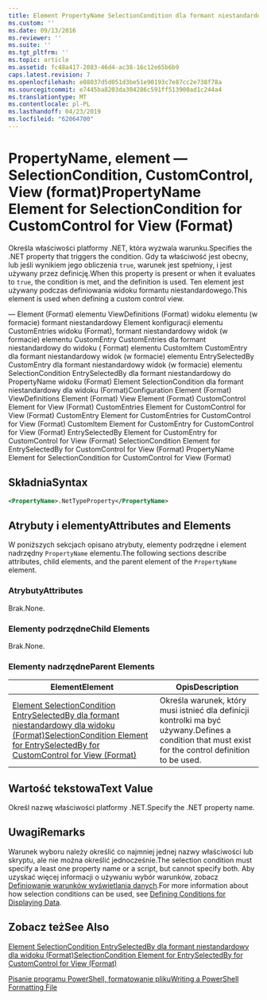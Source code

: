 ```yaml
---
title: Element PropertyName SelectionCondition dla formant niestandardowy dla widoku (Format) | Dokumentacja firmy Microsoft
ms.custom: ''
ms.date: 09/13/2016
ms.reviewer: ''
ms.suite: ''
ms.tgt_pltfrm: ''
ms.topic: article
ms.assetid: fc48a417-2083-46d4-ac38-16c12e65b6b9
caps.latest.revision: 7
ms.openlocfilehash: e08037d5d051d3be51e90193c7e87cc2e738f78a
ms.sourcegitcommit: e7445ba8203da304286c591ff513900ad1c244a4
ms.translationtype: MT
ms.contentlocale: pl-PL
ms.lasthandoff: 04/23/2019
ms.locfileid: "62064700"
---
```

# <a name="propertyname-element-for-selectioncondition-for-customcontrol-for-view-format"></a><span data-ttu-id="822a1-102">PropertyName, element — SelectionCondition, CustomControl, View (format)</span><span class="sxs-lookup"><span data-stu-id="822a1-102">PropertyName Element for SelectionCondition for CustomControl for View (Format)</span></span>

<span data-ttu-id="822a1-103">Określa właściwości platformy .NET, która wyzwala warunku.</span><span class="sxs-lookup"><span data-stu-id="822a1-103">Specifies the .NET property that triggers the condition.</span></span> <span data-ttu-id="822a1-104">Gdy ta właściwość jest obecny, lub jeśli wynikiem jego obliczenia `true`, warunek jest spełniony, i jest używany przez definicję.</span><span class="sxs-lookup"><span data-stu-id="822a1-104">When this property is present or when it evaluates to `true`, the condition is met, and the definition is used.</span></span> <span data-ttu-id="822a1-105">Ten element jest używany podczas definiowania widoku formantu niestandardowego.</span><span class="sxs-lookup"><span data-stu-id="822a1-105">This element is used when defining a custom control view.</span></span>

<span data-ttu-id="822a1-106">— Element (Format) elementu ViewDefinitions (Format) widoku elementu (w formacie) formant niestandardowy Element konfiguracji elementu CustomEntries widoku (Format), formant niestandardowy widok (w formacie) elementu CustomEntry CustomEntries dla formant niestandardowy do widoku ( Format) elementu CustomItem CustomEntry dla formant niestandardowy widok (w formacie) elementu EntrySelectedBy CustomEntry dla formant niestandardowy widok (w formacie) elementu SelectionCondition EntrySelectedBy dla formant niestandardowy do PropertyName widoku (Format) Element SelectionCondition dla formant niestandardowy dla widoku (Format)</span><span class="sxs-lookup"><span data-stu-id="822a1-106">Configuration Element (Format) ViewDefinitions Element (Format) View Element (Format) CustomControl Element for View (Format) CustomEntries Element for CustomControl for View (Format) CustomEntry Element for CustomEntries for CustomControl for View (Format) CustomItem Element for CustomEntry for CustomControl for View (Format) EntrySelectedBy Element for CustomEntry for CustomControl for View (Format) SelectionCondition Element for EntrySelectedBy for CustomControl for View (Format) PropertyName Element for SelectionCondition for CustomControl for View (Format)</span></span>

## <a name="syntax"></a><span data-ttu-id="822a1-107">Składnia</span><span class="sxs-lookup"><span data-stu-id="822a1-107">Syntax</span></span>

```xml
<PropertyName>.NetTypeProperty</PropertyName>
```

## <a name="attributes-and-elements"></a><span data-ttu-id="822a1-108">Atrybuty i elementy</span><span class="sxs-lookup"><span data-stu-id="822a1-108">Attributes and Elements</span></span>

<span data-ttu-id="822a1-109">W poniższych sekcjach opisano atrybuty, elementy podrzędne i element nadrzędny `PropertyName` elementu.</span><span class="sxs-lookup"><span data-stu-id="822a1-109">The following sections describe attributes, child elements, and the parent element of the `PropertyName` element.</span></span>

### <a name="attributes"></a><span data-ttu-id="822a1-110">Atrybuty</span><span class="sxs-lookup"><span data-stu-id="822a1-110">Attributes</span></span>

<span data-ttu-id="822a1-111">Brak.</span><span class="sxs-lookup"><span data-stu-id="822a1-111">None.</span></span>

### <a name="child-elements"></a><span data-ttu-id="822a1-112">Elementy podrzędne</span><span class="sxs-lookup"><span data-stu-id="822a1-112">Child Elements</span></span>

<span data-ttu-id="822a1-113">Brak.</span><span class="sxs-lookup"><span data-stu-id="822a1-113">None.</span></span>

### <a name="parent-elements"></a><span data-ttu-id="822a1-114">Elementy nadrzędne</span><span class="sxs-lookup"><span data-stu-id="822a1-114">Parent Elements</span></span>

|<span data-ttu-id="822a1-115">Element</span><span class="sxs-lookup"><span data-stu-id="822a1-115">Element</span></span>|<span data-ttu-id="822a1-116">Opis</span><span class="sxs-lookup"><span data-stu-id="822a1-116">Description</span></span>|
|-------------|-----------------|
|[<span data-ttu-id="822a1-117">Element SelectionCondition EntrySelectedBy dla formant niestandardowy dla widoku (Format)</span><span class="sxs-lookup"><span data-stu-id="822a1-117">SelectionCondition Element for EntrySelectedBy for CustomControl for View (Format)</span></span>](./selectioncondition-element-for-entryselectedby-for-customcontrol-format.md)|<span data-ttu-id="822a1-118">Określa warunek, który musi istnieć dla definicji kontrolki ma być używany.</span><span class="sxs-lookup"><span data-stu-id="822a1-118">Defines a condition that must exist for the control definition to be used.</span></span>|

## <a name="text-value"></a><span data-ttu-id="822a1-119">Wartość tekstowa</span><span class="sxs-lookup"><span data-stu-id="822a1-119">Text Value</span></span>

<span data-ttu-id="822a1-120">Określ nazwę właściwości platformy .NET.</span><span class="sxs-lookup"><span data-stu-id="822a1-120">Specify the .NET property name.</span></span>

## <a name="remarks"></a><span data-ttu-id="822a1-121">Uwagi</span><span class="sxs-lookup"><span data-stu-id="822a1-121">Remarks</span></span>

<span data-ttu-id="822a1-122">Warunek wyboru należy określić co najmniej jednej nazwy właściwości lub skryptu, ale nie można określić jednocześnie.</span><span class="sxs-lookup"><span data-stu-id="822a1-122">The selection condition must specify a least one property name or a script, but cannot specify both.</span></span> <span data-ttu-id="822a1-123">Aby uzyskać więcej informacji o używaniu wybór warunków, zobacz [Definiowanie warunków wyświetlania danych](./defining-conditions-for-displaying-data.md).</span><span class="sxs-lookup"><span data-stu-id="822a1-123">For more information about how selection conditions can be used, see [Defining Conditions for Displaying Data](./defining-conditions-for-displaying-data.md).</span></span>

## <a name="see-also"></a><span data-ttu-id="822a1-124">Zobacz też</span><span class="sxs-lookup"><span data-stu-id="822a1-124">See Also</span></span>

[<span data-ttu-id="822a1-125">Element SelectionCondition EntrySelectedBy dla formant niestandardowy dla widoku (Format)</span><span class="sxs-lookup"><span data-stu-id="822a1-125">SelectionCondition Element for EntrySelectedBy for CustomControl for View (Format)</span></span>](./selectioncondition-element-for-entryselectedby-for-customcontrol-format.md)

[<span data-ttu-id="822a1-126">Pisanie programu PowerShell, formatowanie pliku</span><span class="sxs-lookup"><span data-stu-id="822a1-126">Writing a PowerShell Formatting File</span></span>](./writing-a-powershell-formatting-file.md)
